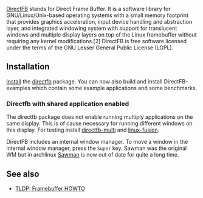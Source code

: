 [DirectFB](http://directfb.org/) stands for Direct Frame Buffer. It is a software library for GNU/Linux/Unix-based operating systems with a small memory footprint that provides graphics acceleration, input device handling and abstraction layer, and integrated windowing system with support for translucent windows and multiple display layers on top of the Linux framebuffer without requiring any kernel modifications.[2] DirectFB is free software licensed under the terms of the GNU Lesser General Public License (LGPL).

## Installation

[Install](/index.php/Install "Install") the [directfb](https://www.archlinux.org/packages/?name=directfb) package. You can now also build and install DirectFB-examples which contain some example applications and some benchmarks.

### Directfb with shared application enabled

The directfb package does not enable running multiply applications on the same display. This is of cause necessary for running different windows on this display. For testing install [directfb-multi](https://aur.archlinux.org/packages/directfb-multi/) and [linux-fusion](https://aur.archlinux.org/packages/linux-fusion/).

DirectFB includes an internal window manager. To move a window in the internal window manager, press the `Super` key. Sawman was the original WM but in archlinux [Sawman](https://aur.archlinux.org/packages/Sawman/) is now out of date for quite a long time.

## See also

*   [TLDP: Framebuffer HOWTO](http://www.tldp.org/HOWTO/Framebuffer-HOWTO/x168.html#AEN170)